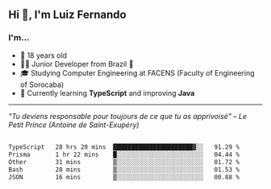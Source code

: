 <h2>Hi 👋, I'm Luiz Fernando</h2>

### I'm...
* 🤟 18 years old
* 👨‍💻 Junior Developer from Brazil 💚
* 🎓 Studying Computer Engineering at FACENS (Faculty of Engineering of Sorocaba)
* 🔭 Currently learning **TypeScript** and improving **Java**

---

_"Tu deviens responsable pour toujours de ce que tu as apprivoisé" – Le Petit Prince (Antoine de Saint-Exupéry)_

##

<!--START_SECTION:waka-->

```txt
TypeScript   28 hrs 20 mins  ██████████████████████▓░░   91.29 %
Prisma       1 hr 22 mins    █░░░░░░░░░░░░░░░░░░░░░░░░   04.44 %
Other        31 mins         ▒░░░░░░░░░░░░░░░░░░░░░░░░   01.72 %
Bash         28 mins         ▒░░░░░░░░░░░░░░░░░░░░░░░░   01.53 %
JSON         16 mins         ▒░░░░░░░░░░░░░░░░░░░░░░░░   00.88 %
```

<!--END_SECTION:waka-->
